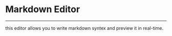 # Markdown Editor

---

this editor allows you to write markdown syntex and preview it in real-time.